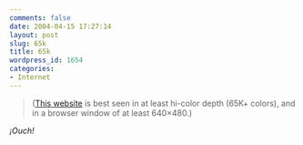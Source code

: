 ```yaml
---
comments: false
date: 2004-04-15 17:27:14
layout: post
slug: 65k
title: 65k
wordpress_id: 1654
categories:
- Internet
---
```


> ([This website](http://www.cadinteriors.com/) is best seen in at least hi-color depth (65K+ colors), and in a browser window of at least 640&#215;480.)





_¡Ouch!_




 
